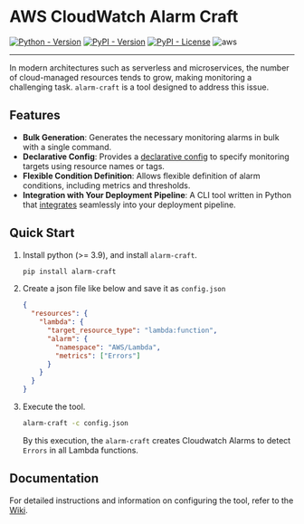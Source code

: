 # AWS CloudWatch Alarm Craft

[![Python - Version](https://img.shields.io/badge/Python-3.9%2B-3776AB.svg?logo=python&style=flat)](https://www.python.org/downloads/)
[![PyPI - Version](https://img.shields.io/pypi/v/alarm-craft)](https://pypi.org/project/alarm-craft/)
[![PyPI - License](https://img.shields.io/pypi/l/alarm-craft)](https://pypi.org/project/alarm-craft/)
![aws](https://img.shields.io/badge/-Amazon%20Web%20Services-232F3E.svg?logo=amazon-aws&style=flat)

---

In modern architectures such as serverless and microservices, the number of cloud-managed resources tends to grow, making monitoring a challenging task. `alarm-craft` is a tool designed to address this issue.

## Features

- **Bulk Generation**: Generates the necessary monitoring alarms in bulk with a single command.
- **Declarative Config**: Provides a [declarative config](https://github.com/ryo-murai/alarm-craft/wiki/Configuration) to specify monitoring targets using resource names or tags.
- **Flexible Condition Definition**: Allows flexible definition of alarm conditions, including metrics and thresholds.
- **Integration with Your Deployment Pipeline**: A CLI tool written in Python that [integrates](https://github.com/ryo-murai/alarm-craft/wiki/Automation) seamlessly into your deployment pipeline.

## Quick Start

1. Install python (>= 3.9), and install `alarm-craft`.
   ```bash
   pip install alarm-craft
   ```
1. Create a json file like below and save it as `config.json`
   ```json
   {
     "resources": {
       "lambda": {
         "target_resource_type": "lambda:function",
         "alarm": {
           "namespace": "AWS/Lambda",
           "metrics": ["Errors"]
         }
       }
     }
   }
   ```
1. Execute the tool.
   ```bash
   alarm-craft -c config.json
   ```
   By this execution, the `alarm-craft` creates Cloudwatch Alarms to detect `Errors` in all Lambda functions.

## Documentation

For detailed instructions and information on configuring the tool, refer to the [Wiki](https://github.com/ryo-murai/alarm-craft/wiki).
